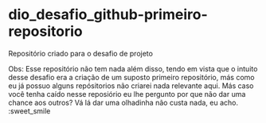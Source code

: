 # dio_desafio_github-primeiro-repositorio
Repositório criado para o desafio de projeto

 Obs: Esse repositório não tem nada além disso, tendo em vista que o intuito desse desafio era a criação de um suposto primeiro repositório, más como eu já possuo alguns repósitorios não criarei nada relevante aqui. Más caso você tenha caído nesse reposiório eu lhe pergunto por que não dar uma chance aos outros? Vá lá dar uma olhadinha não custa nada, eu acho. :sweet_smile
